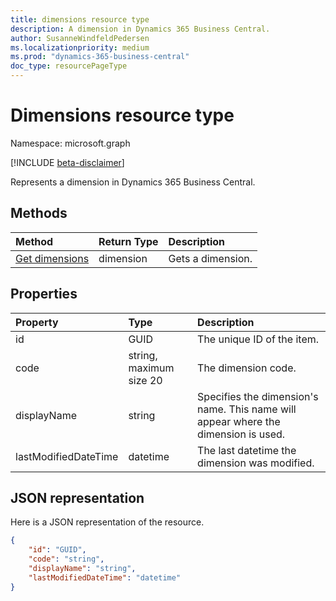 ```yaml
---
title: dimensions resource type 
description: A dimension in Dynamics 365 Business Central.
author: SusanneWindfeldPedersen
ms.localizationpriority: medium
ms.prod: "dynamics-365-business-central"
doc_type: resourcePageType
---
```


# Dimensions resource type

Namespace: microsoft.graph

[!INCLUDE [beta-disclaimer](../../includes/beta-disclaimer.md)]

Represents a dimension in Dynamics 365 Business Central.

## Methods
| Method       | Return Type  |Description|
|:-------------|:-------------|:----------|
|[Get dimensions](../api/dynamics-dimension-get.md)|dimension|Gets a dimension.|


## Properties
| Property	         | Type                  |Description               |
|:-------------------|:----------------------|:-------------------------|
|id                  |GUID                   |The unique ID of the item.|
|code                |string, maximum size 20|The dimension code.       |
|displayName         |string                 |Specifies the dimension's name. This name will appear where the dimension is used.|
|lastModifiedDateTime|datetime               |The last datetime the dimension was modified.|  


## JSON representation

Here is a JSON representation of the resource.


```json
{
    "id": "GUID",
    "code": "string",
    "displayName": "string",
    "lastModifiedDateTime": "datetime"
}
```



